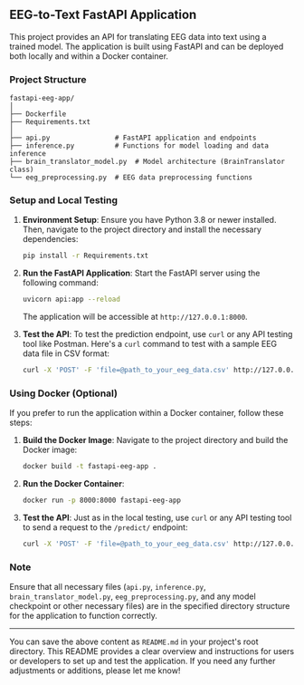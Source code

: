 ## EEG-to-Text FastAPI Application

This project provides an API for translating EEG data into text using a trained model. The application is built using FastAPI and can be deployed both locally and within a Docker container.

### Project Structure

```
fastapi-eeg-app/
│
├── Dockerfile
├── Requirements.txt
│
├── api.py                # FastAPI application and endpoints
├── inference.py          # Functions for model loading and data inference
├── brain_translator_model.py  # Model architecture (BrainTranslator class)
└── eeg_preprocessing.py  # EEG data preprocessing functions
```

### Setup and Local Testing

1. **Environment Setup**:
   Ensure you have Python 3.8 or newer installed. Then, navigate to the project directory and install the necessary dependencies:
   ```bash
   pip install -r Requirements.txt
   ```

2. **Run the FastAPI Application**:
   Start the FastAPI server using the following command:
   ```bash
   uvicorn api:app --reload
   ```
   The application will be accessible at `http://127.0.0.1:8000`.

3. **Test the API**:
   To test the prediction endpoint, use `curl` or any API testing tool like Postman. Here's a `curl` command to test with a sample EEG data file in CSV format:
   ```bash
   curl -X 'POST' -F 'file=@path_to_your_eeg_data.csv' http://127.0.0.1:8000/predict/
   ```

### Using Docker (Optional)

If you prefer to run the application within a Docker container, follow these steps:

1. **Build the Docker Image**:
   Navigate to the project directory and build the Docker image:
   ```bash
   docker build -t fastapi-eeg-app .
   ```

2. **Run the Docker Container**:
   ```bash
   docker run -p 8000:8000 fastapi-eeg-app
   ```

3. **Test the API**:
   Just as in the local testing, use `curl` or any API testing tool to send a request to the `/predict/` endpoint:
   ```bash
   curl -X 'POST' -F 'file=@path_to_your_eeg_data.csv' http://127.0.0.1:8000/predict/
   ```

### Note

Ensure that all necessary files (`api.py`, `inference.py`, `brain_translator_model.py`, `eeg_preprocessing.py`, and any model checkpoint or other necessary files) are in the specified directory structure for the application to function correctly.

---

You can save the above content as `README.md` in your project's root directory. This README provides a clear overview and instructions for users or developers to set up and test the application. If you need any further adjustments or additions, please let me know!